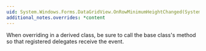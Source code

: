```yaml
---
uid: System.Windows.Forms.DataGridView.OnRowMinimumHeightChanged(System.Windows.Forms.DataGridViewRowEventArgs)
additional_notes.overrides: *content
---
```


<p>When overriding <xref href="System.Windows.Forms.DataGridView.OnRowMinimumHeightChanged(System.Windows.Forms.DataGridViewRowEventArgs)"></xref> in a derived class, be sure to call the base class's <xref href="System.Windows.Forms.DataGridView.OnRowMinimumHeightChanged(System.Windows.Forms.DataGridViewRowEventArgs)"></xref> method so that registered delegates receive the event.</p>


